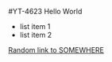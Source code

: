 #YT-4623 Hello World

- list item 1
- list item 2

[Random link to SOMEWHERE](https://www.youtube.com/watch?v=dQw4w9WgXcQ)